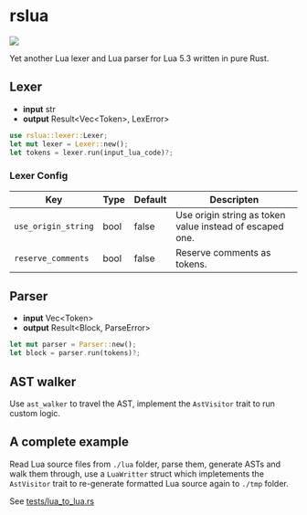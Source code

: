 # rslua 

<img src="https://img.shields.io/crates/v/rslua" />

Yet another Lua lexer and Lua parser for Lua 5.3 written in pure Rust.

## Lexer

- **input** str
- **output** Result<Vec\<Token>, LexError>

```rust
use rslua::lexer::Lexer;
let mut lexer = Lexer::new();
let tokens = lexer.run(input_lua_code)?;
```

### Lexer Config

| Key | Type | Default | Descripten | 
| --- | --- | --- | --- |
| `use_origin_string` | bool | false | Use origin string as token value instead of escaped one. |
| `reserve_comments` | bool | false | Reserve comments as tokens. |

## Parser

- **input** Vec\<Token>
- **output** Result<Block, ParseError>

```rust
let mut parser = Parser::new();
let block = parser.run(tokens)?;
```

## AST walker

Use `ast_walker` to travel the AST, implement the `AstVisitor` trait to run custom logic.

## A complete example

Read Lua source files from `./lua` folder, parse them, generate ASTs and walk them through, use a `LuaWritter` struct which impletements the `AstVisitor` trait to re-generate formatted Lua source again to `./tmp` folder.

See [tests/lua_to_lua.rs](tests/lua_to_lua.rs)
